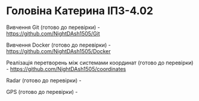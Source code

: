 # Головіна Катерина ІПЗ-4.02


Вивчення Git (готово до перевірки) - https://github.com/NightDAsh1505/Git


Вивчення Docker (готово до перевірки) - https://github.com/NightDAsh1505/Docker


Реалізація перетворень між системами координат (готово до перевірки) - https://github.com/NightDAsh1505/coordinates


Radar (готово до перевірки) - 


GPS (готово до перевірки) - 
